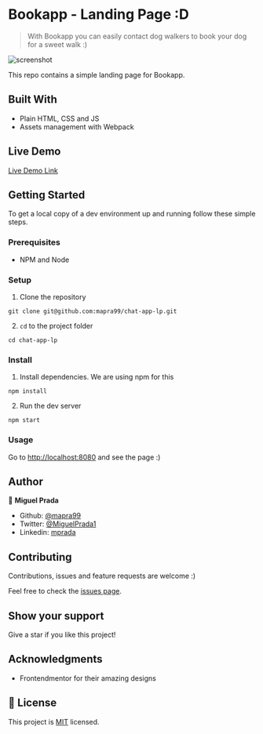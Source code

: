 # Bookapp - Landing Page :D

> With Bookapp you can easily contact dog walkers to book your dog for a sweet walk :)

![screenshot](./docs/desktop-view.png)

This repo contains a simple landing page for Bookapp.

## Built With

- Plain HTML, CSS and JS
- Assets management with Webpack

## Live Demo

[Live Demo Link](https://chat-app-lp.vercel.app/)


## Getting Started

To get a local copy of a dev environment up and running follow these simple steps.

### Prerequisites
- NPM and Node

### Setup
1. Clone the repository
```
git clone git@github.com:mapra99/chat-app-lp.git
```

2. `cd` to the project folder
```
cd chat-app-lp
```

### Install
1. Install dependencies. We are using npm for this
```
npm install
```

2. Run the dev server
```
npm start
```

### Usage
Go to [http://localhost:8080](http://localhost:8080) and see the page :)

## Author

👤 **Miguel Prada**

- Github: [@mapra99](https://github.com/mapra99)
- Twitter: [@MiguelPrada1](https://twitter.com/MiguelPrada1)
- Linkedin: [mprada](https://linkedin.com/in/mprada)

## Contributing

Contributions, issues and feature requests are welcome :)

Feel free to check the [issues page](issues/).

## Show your support

Give a star if you like this project!

## Acknowledgments

- Frontendmentor for their amazing designs

## 📝 License

This project is [MIT](lic.url) licensed.